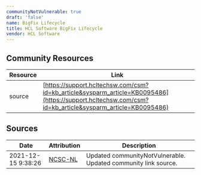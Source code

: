 ```yaml
---
communityNotVulnerable: true
draft: 'false'
name: BigFix Lifecycle
title: HCL Software BigFix Lifecycle
vendor: HCL Software
---
```



## Community Resources
| Resource | Link |
| --- | --- |
| source | [https://support.hcltechsw.com/csm?id=kb_article&sysparm_article=KB0095486](https://support.hcltechsw.com/csm?id=kb_article&sysparm_article=KB0095486) |


## Sources
| Date | Attribution | Description |
| --- | --- | --- |
| 2021-12-15 9:38:26 | [NCSC-NL](https://github.com/NCSC-NL/log4shell/blob/main/software/README.md) | Updated communityNotVulnerable. Updated community link source.  |
